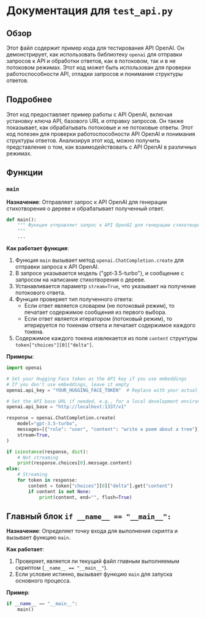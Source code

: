 # Документация для `test_api.py`

## Обзор

Этот файл содержит пример кода для тестирования API OpenAI. Он демонстрирует, как использовать библиотеку `openai` для отправки запросов к API и обработки ответов, как в потоковом, так и в не потоковом режимах. Этот код может быть использован для проверки работоспособности API, отладки запросов и понимания структуры ответов.

## Подробнее

Этот код предоставляет пример работы с API OpenAI, включая установку ключа API, базового URL и отправку запросов. Он также показывает, как обрабатывать потоковые и не потоковые ответы.
Этот код полезен для проверки работоспособности API OpenAI и понимания структуры ответов.
Анализируя этот код, можно получить представление о том, как взаимодействовать с API OpenAI в различных режимах.

## Функции

### `main`

**Назначение**: Отправляет запрос к API OpenAI для генерации стихотворения о дереве и обрабатывает полученный ответ.

```python
def main():
    """ Функция отправляет запрос к API OpenAI для генерации стихотворения о дереве и обрабатывает полученный ответ.
    """
    ...
```

**Как работает функция**:
1. Функция `main` вызывает метод `openai.ChatCompletion.create` для отправки запроса к API OpenAI.
2. В запросе указывается модель ("gpt-3.5-turbo"), и сообщение с запросом на написание стихотворения о дереве.
3. Устанавливается параметр `stream=True`, что указывает на получение потокового ответа.
4. Функция проверяет тип полученного ответа:
   - Если ответ является словарем (не потоковый режим), то печатает содержимое сообщения из первого выбора.
   - Если ответ является итератором (потоковый режим), то итерируется по токенам ответа и печатает содержимое каждого токена.
5. Содержимое каждого токена извлекается из поля `content` структуры `token["choices"][0]["delta"]`.

**Примеры**:

```python
import openai

# Set your Hugging Face token as the API key if you use embeddings
# If you don't use embeddings, leave it empty
openai.api_key = "YOUR_HUGGING_FACE_TOKEN"  # Replace with your actual token

# Set the API base URL if needed, e.g., for a local development environment
openai.api_base = "http://localhost:1337/v1"

response = openai.ChatCompletion.create(
    model="gpt-3.5-turbo",
    messages=[{"role": "user", "content": "write a poem about a tree"}],
    stream=True,
)

if isinstance(response, dict):
    # Not streaming
    print(response.choices[0].message.content)
else:
    # Streaming
    for token in response:
        content = token["choices"][0]["delta"].get("content")
        if content is not None:
            print(content, end="", flush=True)

```

## Главный блок `if __name__ == "__main__":`

**Назначение**: Определяет точку входа для выполнения скрипта и вызывает функцию `main`.

**Как работает**:

1.  Проверяет, является ли текущий файл главным выполняемым скриптом (`__name__ == "__main__"`).
2.  Если условие истинно, вызывает функцию `main` для запуска основного процесса.

**Пример**:

```python
if __name__ == "__main__":
    main()